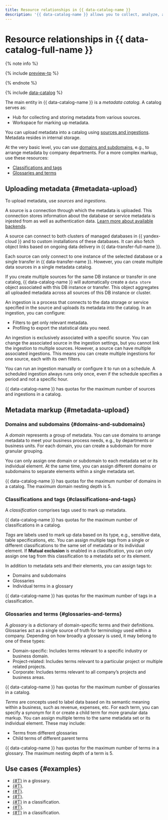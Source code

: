 ```yaml
---
title: Resource relationships in {{ data-catalog-name }}
description: '{{ data-catalog-name }} allows you to collect, analyze, and mark up metadata drawn from various sources. You can upload structural metadata, e.g., list of tables in a managed database cluster, their schemas, links between tables. The main entity in {{ data-catalog-name }} is a metadata catalog. A catalog servers both as a storage for metadata and workspace for its markup.'
---
```


# Resource relationships in {{ data-catalog-full-name }}

{% note info %}

{% include [preview-tp](../../_includes/preview-tp.md) %}

{% endnote %}

{% include [data-catalog](../../_includes/metadata-hub/data-catalog-definition.md) %}

The main entity in {{ data-catalog-name }} is a _metadata catalog_. A catalog serves as:

* Hub for collecting and storing metadata from various sources.
* Workspace for marking up metadata. 

You can upload metadata into a catalog using [sources and ingestions](#metadata-upload). Metadata resides in internal storage.

At the very basic level, you can use [domains and subdomains](#domains-and-subdomains), e.g., to arrange metadata by company departments. For a more complex markup, use these resources:

* [Classifications and tags](#classifications-and-tags)
* [Glossaries and terms](#glossaries-and-terms)

## Uploading metadata {#metadata-upload}

To upload metadata, use _sources_ and _ingestions_.

A source is a connection through which the metadata is uploaded. This connection stores information about the database or service metadata is injested from as well as authentication data. [Learn more about available backends](../operations/data-catalog/create-source.md).

A source can connect to both clusters of managed databases in {{ yandex-cloud }} and to custom installations of these databases. It can also fetch object links based on ongoing data delivery in {{ data-transfer-full-name }}.

Each source can only connect to one instance of the selected database or a single transfer in {{ data-transfer-name }}. However, you can create multiple data sources in a single metadata catalog. 

If you create multiple sources for the same DB instance or transfer in one catalog, {{ data-catalog-name }} will automatically create a `data store` object associated with this DB instance or transfer. This object aggregates all uploaded metadata across all sources of this DB instance or cluster.

An ingestion is a process that connects to the data storage or service specified in the source and uploads its metadata into the catalog. In an ingestion, you can configure:

* Filters to get only relevant metadata.
* Profiling to export the statistical data you need.

An ingestion is exclusively associated with a specific source. You can change the associated source in the ingestion settings, but you cannot link the ingestion to multiple sources. However, a source can have multiple associated ingestions. This means you can create multiple ingestions for one source, each with its own filters.

You can run an ingestion manually or configure it to run on a schedule. A scheduled ingestion always runs only once, even if the schedule specifies a period and not a specific hour.

{{ data-catalog-name }} has quotas for the maximum number of sources and ingestions in a catalog.

## Metadata markup {#metadata-upload}

### Domains and subdomains {#domains-and-subdomains}

A _domain_ represents a group of metadata. You can use domains to arrange metadata to meet your business process needs, e.g., by departments or business units. For each domain, you can create a subdomain for more granular grouping.

You can only assign one domain or subdomain to each metadata set or its individual element. At the same time, you can assign different domains or subdomains to separate elements within a single metadata set.

{{ data-catalog-name }} has quotas for the maximum number of domains in a catalog. The maximum domain nesting depth is 5.

### Classifications and tags {#classifications-and-tags}

A _classification_ comprises tags used to mark up metadata.

{{ data-catalog-name }} has quotas for the maximum number of classifications in a catalog.

_Tags_ are labels used to mark up data based on its type, e.g., sensitive data, table specifications, etc. You can assign multiple tags from a single or different classifications to the same set of metadata or its individual element. If **Mutual exclusion** is enabled in a classification, you can only assign one tag from this classification to a metadata set or its element.

In addition to metadata sets and their elements, you can assign tags to:

* Domains and subdomains
* Glossaries
* Individual terms in a glossary

{{ data-catalog-name }} has quotas for the maximum number of tags in a classification. 

### Glossaries and terms {#glossaries-and-terms}

A _glossary_ is a dictionary of domain-specific terms and their definitions. Glossaries act as a single source of truth for terminology used within a company. Depending on how broadly a glossary is used, it may belong to one of these types:

* Domain-specific: Includes terms relevant to a specific industry or business domain.
* Project-related: Includes terms relevant to a particular project or multiple related projects.
* Corporate: Includes terms relevant to all company’s projects and business areas.

{{ data-catalog-name }} has quotas for the maximum number of glossaries in a catalog.

_Terms_ are concepts used to label data based on its semantic meaning within a business, such as revenue, expenses, etc. For each term, you can specify a synonym for it or create a child term for more granular data markup. You can assign multiple terms to the same metadata set or its individual element. These may include:

* Terms from different glossaries
* Child terms of different parent terms

{{ data-catalog-name }} has quotas for the maximum number of terms in a glossary. The maximum nesting depth of a term is 5.

## Use cases {#examples}

* [{#T}](../operations/data-catalog/create-term.md) in a glossary.
* [{#T}](../operations/data-catalog/create-term-child.md).
* [{#T}](../operations/data-catalog/update-glossary.md).
* [{#T}](../operations/data-catalog/update-term.md).
* [{#T}](../operations/data-catalog/create-tag.md) in a classification.
* [{#T}](../operations/data-catalog/update-classification.md).
* [{#T}](../operations/data-catalog/update-tag.md) in a classification.
